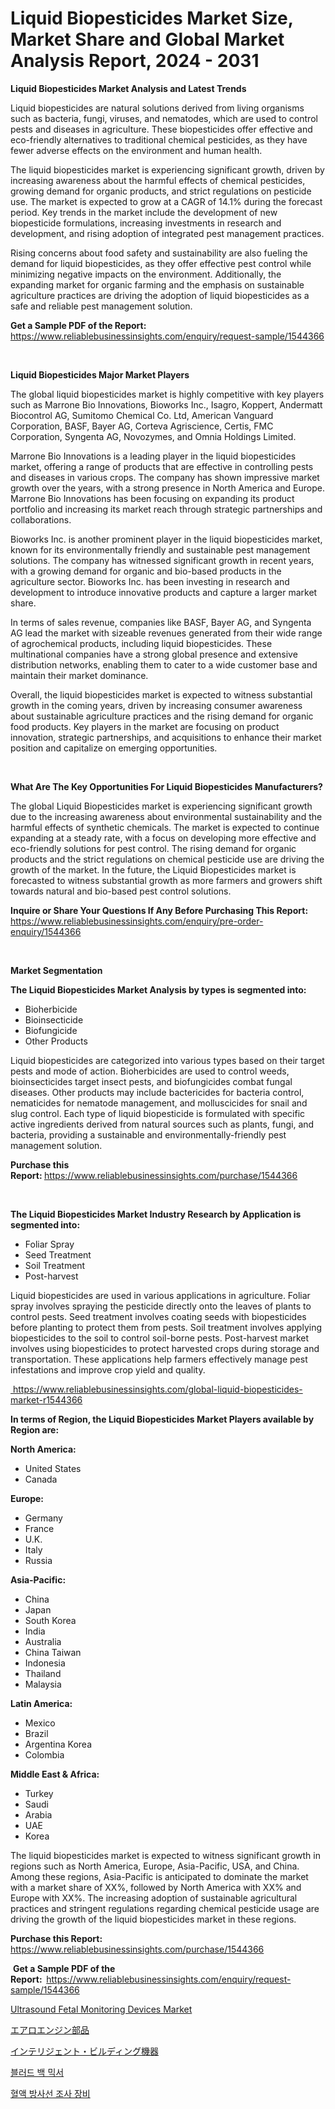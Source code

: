 <p><h1>Liquid Biopesticides Market Size, Market Share and Global Market Analysis Report, 2024 - 2031</h1></p><p><strong>Liquid Biopesticides Market Analysis and Latest Trends</strong></p>
<p><p>Liquid biopesticides are natural solutions derived from living organisms such as bacteria, fungi, viruses, and nematodes, which are used to control pests and diseases in agriculture. These biopesticides offer effective and eco-friendly alternatives to traditional chemical pesticides, as they have fewer adverse effects on the environment and human health.</p><p>The liquid biopesticides market is experiencing significant growth, driven by increasing awareness about the harmful effects of chemical pesticides, growing demand for organic products, and strict regulations on pesticide use. The market is expected to grow at a CAGR of 14.1% during the forecast period. Key trends in the market include the development of new biopesticide formulations, increasing investments in research and development, and rising adoption of integrated pest management practices.</p><p>Rising concerns about food safety and sustainability are also fueling the demand for liquid biopesticides, as they offer effective pest control while minimizing negative impacts on the environment. Additionally, the expanding market for organic farming and the emphasis on sustainable agriculture practices are driving the adoption of liquid biopesticides as a safe and reliable pest management solution.</p></p>
<p><strong>Get a Sample PDF of the Report:&nbsp;</strong> <a href="https://www.reliablebusinessinsights.com/enquiry/request-sample/1544366">https://www.reliablebusinessinsights.com/enquiry/request-sample/1544366</a></p>
<p>&nbsp;</p>
<p><strong>Liquid Biopesticides Major Market Players</strong></p>
<p><p>The global liquid biopesticides market is highly competitive with key players such as Marrone Bio Innovations, Bioworks Inc., Isagro, Koppert, Andermatt Biocontrol AG, Sumitomo Chemical Co. Ltd, American Vanguard Corporation, BASF, Bayer AG, Corteva Agriscience, Certis, FMC Corporation, Syngenta AG, Novozymes, and Omnia Holdings Limited.</p><p>Marrone Bio Innovations is a leading player in the liquid biopesticides market, offering a range of products that are effective in controlling pests and diseases in various crops. The company has shown impressive market growth over the years, with a strong presence in North America and Europe. Marrone Bio Innovations has been focusing on expanding its product portfolio and increasing its market reach through strategic partnerships and collaborations.</p><p>Bioworks Inc. is another prominent player in the liquid biopesticides market, known for its environmentally friendly and sustainable pest management solutions. The company has witnessed significant growth in recent years, with a growing demand for organic and bio-based products in the agriculture sector. Bioworks Inc. has been investing in research and development to introduce innovative products and capture a larger market share.</p><p>In terms of sales revenue, companies like BASF, Bayer AG, and Syngenta AG lead the market with sizeable revenues generated from their wide range of agrochemical products, including liquid biopesticides. These multinational companies have a strong global presence and extensive distribution networks, enabling them to cater to a wide customer base and maintain their market dominance.</p><p>Overall, the liquid biopesticides market is expected to witness substantial growth in the coming years, driven by increasing consumer awareness about sustainable agriculture practices and the rising demand for organic food products. Key players in the market are focusing on product innovation, strategic partnerships, and acquisitions to enhance their market position and capitalize on emerging opportunities.</p></p>
<p>&nbsp;</p>
<p><strong>What Are The Key Opportunities For Liquid Biopesticides Manufacturers?</strong></p>
<p><p>The global Liquid Biopesticides market is experiencing significant growth due to the increasing awareness about environmental sustainability and the harmful effects of synthetic chemicals. The market is expected to continue expanding at a steady rate, with a focus on developing more effective and eco-friendly solutions for pest control. The rising demand for organic products and the strict regulations on chemical pesticide use are driving the growth of the market. In the future, the Liquid Biopesticides market is forecasted to witness substantial growth as more farmers and growers shift towards natural and bio-based pest control solutions.</p></p>
<p><strong>Inquire or Share Your Questions If Any Before Purchasing This Report:</strong> <a href="https://www.reliablebusinessinsights.com/enquiry/pre-order-enquiry/1544366">https://www.reliablebusinessinsights.com/enquiry/pre-order-enquiry/1544366</a></p>
<p>&nbsp;</p>
<p><strong>Market Segmentation</strong></p>
<p><strong>The Liquid Biopesticides Market Analysis by types is segmented into:</strong></p>
<p><ul><li>Bioherbicide</li><li>Bioinsecticide</li><li>Biofungicide</li><li>Other Products</li></ul></p>
<p><p>Liquid biopesticides are categorized into various types based on their target pests and mode of action. Bioherbicides are used to control weeds, bioinsecticides target insect pests, and biofungicides combat fungal diseases. Other products may include bactericides for bacteria control, nematicides for nematode management, and molluscicides for snail and slug control. Each type of liquid biopesticide is formulated with specific active ingredients derived from natural sources such as plants, fungi, and bacteria, providing a sustainable and environmentally-friendly pest management solution.</p></p>
<p><strong>Purchase this Report:&nbsp;</strong><a href="https://www.reliablebusinessinsights.com/purchase/1544366">https://www.reliablebusinessinsights.com/purchase/1544366</a></p>
<p>&nbsp;</p>
<p><strong>The Liquid Biopesticides Market Industry Research by Application is segmented into:</strong></p>
<p><ul><li>Foliar Spray</li><li>Seed Treatment</li><li>Soil Treatment</li><li>Post-harvest</li></ul></p>
<p><p>Liquid biopesticides are used in various applications in agriculture. Foliar spray involves spraying the pesticide directly onto the leaves of plants to control pests. Seed treatment involves coating seeds with biopesticides before planting to protect them from pests. Soil treatment involves applying biopesticides to the soil to control soil-borne pests. Post-harvest market involves using biopesticides to protect harvested crops during storage and transportation. These applications help farmers effectively manage pest infestations and improve crop yield and quality.</p></p>
<p><a href="https://www.reliablebusinessinsights.com/global-liquid-biopesticides-market-r1544366">&nbsp;https://www.reliablebusinessinsights.com/global-liquid-biopesticides-market-r1544366</a></p>
<p><strong>In terms of Region, the Liquid Biopesticides Market Players available by Region are:</strong></p>
<p>
    <p> <strong> North America: </strong>
        <ul>
            <li>United States</li>
            <li>Canada</li>
        </ul>
        </p> 
    <p> <strong> Europe: </strong>
        <ul>
            <li>Germany</li>
            <li>France</li>
            <li>U.K.</li>
            <li>Italy</li>
            <li>Russia</li>
        </ul>
        </p> 
    <p> <strong> Asia-Pacific: </strong>
        <ul>
            <li>China</li>
            <li>Japan</li>
            <li>South Korea</li>
            <li>India</li>
            <li>Australia</li>
            <li>China Taiwan</li>
            <li>Indonesia</li>
            <li>Thailand</li>
            <li>Malaysia</li>
        </ul>
        </p> 
    <p> <strong> Latin America: </strong>
        <ul>
            <li>Mexico</li>
            <li>Brazil</li>
            <li>Argentina Korea</li>
            <li>Colombia</li>
        </ul>
        </p> 
    <p> <strong> Middle East & Africa: </strong>
        <ul>
            <li>Turkey</li>
            <li>Saudi</li>
            <li>Arabia</li>
            <li>UAE</li>
            <li>Korea</li>
        </ul>
    </p>
    </p>
<p><p>The liquid biopesticides market is expected to witness significant growth in regions such as North America, Europe, Asia-Pacific, USA, and China. Among these regions, Asia-Pacific is anticipated to dominate the market with a market share of XX%, followed by North America with XX% and Europe with XX%. The increasing adoption of sustainable agricultural practices and stringent regulations regarding chemical pesticide usage are driving the growth of the liquid biopesticides market in these regions.</p></p>
<p><strong>Purchase this Report: </strong><a href="https://www.reliablebusinessinsights.com/purchase/1544366">https://www.reliablebusinessinsights.com/purchase/1544366</a></p>
<p>&nbsp;<strong>Get a Sample PDF of the Report:&nbsp;&nbsp;</strong><a href="https://www.reliablebusinessinsights.com/enquiry/request-sample/1544366">https://www.reliablebusinessinsights.com/enquiry/request-sample/1544366</a></p>
<p><strong></strong></p>
<p><p><a href="https://github.com/kimjmgeh81/Market-Research-Report-List-1/blob/main/ultrasound-fetal-monitoring-devices-market.md">Ultrasound Fetal Monitoring Devices Market</a></p><p><a href="https://github.com/tanyaali3/Market-Research-Report-List-1/blob/main/1344123119959.md">エアロエンジン部品</a></p><p><a href="https://github.com/DwightHuels1/Market-Research-Report-List-1/blob/main/6830436119960.md">インテリジェント・ビルディング機器</a></p><p><a href="https://github.com/JosefaRice/Market-Research-Report-List-1/blob/main/9331154127024.md">블러드 백 믹서</a></p><p><a href="https://github.com/fernandotryO5lson96765/Market-Research-Report-List-2/blob/main/7602106127023.md">혈액 방사선 조사 장비</a></p></p>